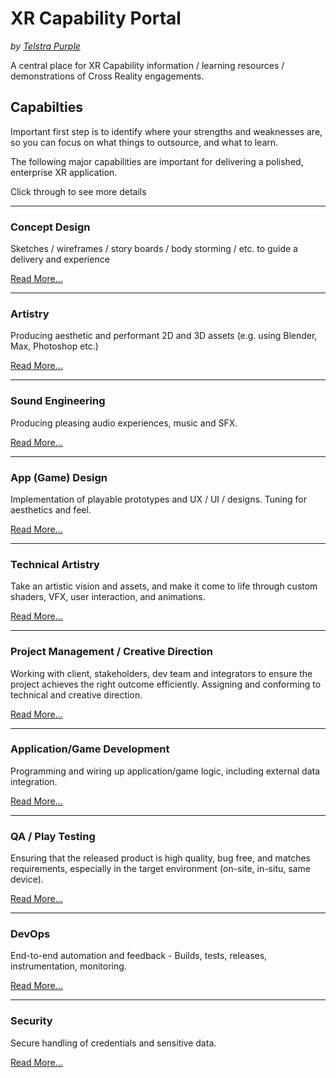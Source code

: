 # XR Capability Portal

_by [Telstra Purple](https://purple.telstra.com)_

A central place for XR Capability information / learning resources / demonstrations of Cross Reality engagements.

## Capabilties

Important first step is to identify where your strengths and weaknesses are, so you can focus on what things to outsource, and what to learn.

The following major capabilities are important for delivering a polished, enterprise XR application.

Click through to see more details

---
### Concept Design

Sketches / wireframes / story boards / body storming / etc. to guide a delivery and experience

[Read More...](capabilities/concept-design.md)

---
### Artistry
Producing aesthetic and performant 2D and 3D assets (e.g. using Blender, Max, Photoshop etc.)

[Read More...](capabilities/artistry.md)

---
### Sound Engineering

Producing pleasing audio experiences, music and SFX.

[Read More...](capabilities/artistry.md)

---
### App (Game) Design

Implementation of playable prototypes and UX / UI / designs. Tuning for aesthetics and feel.

[Read More...](capabilities/app-game-design.md)

---
### Technical Artistry

Take an artistic vision and assets, and make it come to life through custom shaders, VFX, user interaction, and animations.

[Read More...](capabilities/technical-artistry.md)

---
### Project Management / Creative Direction

Working with client, stakeholders, dev team and integrators to ensure the project achieves the right outcome efficiently.  Assigning and conforming to technical and creative direction.

[Read More...](capabilities/project-management-creative-direction.md)

---
### Application/Game Development

Programming and wiring up application/game logic, including external data integration.

[Read More...](capabilities/application-game-development.md)

---
### QA / Play Testing
Ensuring that the released product is high quality, bug free, and matches requirements, especially in the target environment (on-site, in-situ, same device).

[Read More...](capabilities/qa-play-testing.md)

---
### DevOps
End-to-end automation and feedback - Builds, tests, releases, instrumentation, monitoring.

[Read More...](capabilities/devops.md)

---
### Security
Secure handling of credentials and sensitive data.

[Read More...](capabilities/security.md)